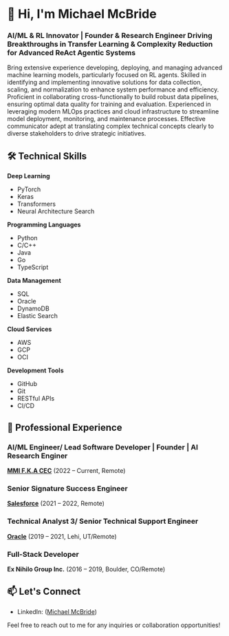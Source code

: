 # 👋 Hi, I'm Michael McBride

### AI/ML & RL Innovator | Founder & Research Engineer Driving Breakthroughs in Transfer Learning & Complexity Reduction for Advanced ReAct Agentic Systems

Bring extensive experience developing, deploying, and managing advanced machine learning models, particularly focused on RL agents. Skilled in identifying and implementing innovative solutions for data collection, scaling, and normalization to enhance system performance and efficiency. Proficient in collaborating cross-functionally to build robust data pipelines, ensuring optimal data quality for training and evaluation. Experienced in leveraging modern MLOps practices and cloud infrastructure to streamline model deployment, monitoring, and maintenance processes. Effective communicator adept at translating complex technical concepts clearly to diverse stakeholders to drive strategic initiatives.


## 🛠️ Technical Skills

**Deep Learning**
- PyTorch
- Keras
- Transformers
- Neural Architecture Search

**Programming Languages**
- Python
- C/C++
- Java
- Go
- TypeScript

**Data Management**
- SQL
- Oracle
- DynamoDB
- Elastic Search

**Cloud Services**
- AWS
- GCP
- OCI

**Development Tools**
- GitHub
- Git
- RESTful APIs
- CI/CD


## 💼 Professional Experience

### AI/ML Engineer/ Lead Software Developer | Founder | AI Research Enginer

[**MMI F.K.A CEC**](https://www.linkedin.com/in/mcbrideai/) (2022 – Current, Remote)

### Senior Signature Success Engineer

[**Salesforce**](https://www.salesforce.com/) (2021 – 2022, Remote)

### Technical Analyst 3/ Senior Technical Support Engineer

[**Oracle**](https://www.oracle.com/cx/ecommerce/) (2019 – 2021, Lehi, UT/Remote)

### Full-Stack Developer

**Ex Nihilo Group Inc.** (2016 – 2019, Boulder, CO/Remote)

## 📫 Let's Connect

- LinkedIn: ([Michael McBride](https://www.linkedin.com/in/mcbrideai/))

Feel free to reach out to me for any inquiries or collaboration opportunities!
